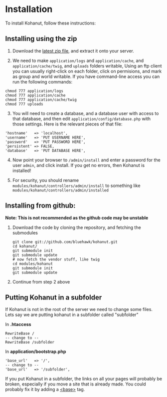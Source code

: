 # Installation

To install Kohanut, follow these instructions:

## Installing using the zip

1.  Download the [latest zip file](http://kohanut.com/download), and extract it onto your server.

2.  We need to make `application/logs` and `application/cache`, and `application/cache/twig`, and `uploads` folders writable, Using an ftp client you can usually right-click on each folder, click on permisions, and mark as group and world writable.  If you have command-line access you can run the following commands:

   ~~~
   chmod 777 application/logs
   chmod 777 application/cache
   chmod 777 application/cache/twig
   chmod 777 uploads
   ~~~

3.  You will need to create a database, and a database user with access to that database, and then edit `application/config/database.php` with those settings.  Here is the relevant pieces of that file:

   ~~~
   'hostname'   => 'localhost',
   'username'   => 'PUT USERNAME HERE',
   'password'   => 'PUT PASSWORD HERE',
   'persistent' => FALSE,
   'database'   => 'PUT DATABASE HERE',
   ~~~
   
4.  Now point your browser to `/admin/install` and enter a password for the user `admin`, and click install. If you get no errors, then Kohanut is installed!

5.  For security, you should rename `modules/kohanut/controllers/admin/install` to something like `modules/kohanut/controllers/admin/installed`

## Installing from github:

**Note: This is not recommended as the github code may be unstable**

1. Download the code by cloning the repository, and fetching the submodules

   ~~~
   git clone git://github.com/bluehawk/kohanut.git
   cd kohanut/
   git submodule init
   git submodule update
   # now fetch the vendor stuff, like twig
   cd modules/kohanut
   git submodule init
   git submodule update
   ~~~

   
2. Continue from step 2 above

## Putting Kohanut in a subfolder

If Kohanut is not in the root of the server we need to change some files.  Lets say we are putting kohanut in a subfolder called "subfolder"

In **.htaccess**

    RewriteBase /
    -- change to --
    RewriteBase /subfolder
  
In **application/bootstrap.php**
   
    'base_url'   => '/',
    -- change to --
    'base_url'   => '/subfolder',

If you put Kohanut in a subfolder, the links on all your pages will probably be broken, especially if you move a site that is already made. You could probably fix it by adding a [<base\>](http://w3schools.com/tags/tag_base.asp) tag.